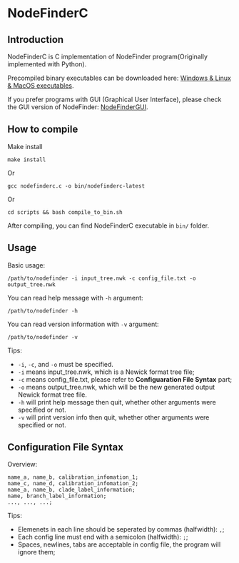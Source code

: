 NodeFinderC
===========

Introduction
------------

NodeFinderC is C implementation of NodeFinder program(Originally implemented with Python).

Precompiled binary executables can be downloaded here: [Windows & Linux & MacOS executables](https://github.com/zxjsdp/NodeFinderC/tree/master/bin/).

If you prefer programs with GUI (Graphical User Interface), please check the GUI version of NodeFinder: [NodeFinderGUI](https://github.com/zxjsdp/NodeFinderGUI).


How to compile
--------------

Make install

    make install

Or

    gcc nodefinderc.c -o bin/nodefinderc-latest

Or

    cd scripts && bash compile_to_bin.sh

After compiling, you can find NodeFinderC executable in `bin/` folder.

Usage
-----

Basic usage:

    /path/to/nodefinder -i input_tree.nwk -c config_file.txt -o output_tree.nwk

You can read help message with `-h` argument:

    /path/to/nodefinder -h

You can read version information with `-v` argument:

    /path/to/nodefinder -v

Tips:

- `-i`, `-c`, and `-o` must be specified.
- `-i` means input_tree.nwk, which is a Newick format tree file;
- `-c` means config_file.txt, please refer to **Configuaration File Syntax** part;
- `-o` means output_tree.nwk, which will be the new generated output Newick format tree file.
- `-h` will print help message then quit, whether other arguments were specified or not.
- `-v` will print version info then quit, whether other arguments were specified or not.


Configuration File Syntax
-------------------------

Overview:

    name_a, name_b, calibration_infomation_1;
    name_c, name_d, calibration_infomation_2;
    name_a, name_b, clade_label_information;
    name, branch_label_information;
    ..., ..., ...;

Tips:

- Elemenets in each line should be seperated by commas (halfwidth): `,`;
- Each config line must end with a semicolon (halfwidth): `;`;
- Spaces, newlines, tabs are acceptable in config file, the program will ignore them;
